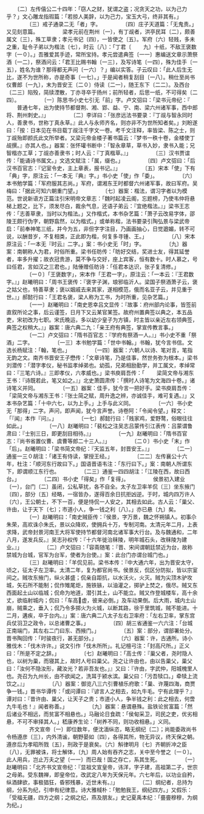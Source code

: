 <!-- { "loadSidebar": true } -->
　　〔二〕左传僖公二十四年：「窃人之财，犹谓之盗；况贪天之功，以为己力乎？」文心雕龙指瑕篇：「若掠人美辞，以为己力，宝玉大弓，终非其有。」
　　
　　〔三〕戒子通录二无「者」字。
　　
　　〔四〕庄子天道篇：「无鬼责。」又见刻意篇。
　　
　　梁孝元前在荆州〔一〕，有丁觇者，洪亭民耳〔二〕，颇善属文〔三〕，殊工草隶；孝元书记〔四〕，一皆使之〔五〕。军府〔六〕轻贱，多未之重，耻令子弟以为楷法〔七〕，时云〔八〕：「丁君〔
　　九〕十纸，不敌王褒数字〔一０〕。」吾雅爱其手迹，常所宝持。孝元尝遣典签〔一一〕惠编送文章示萧祭酒〔一二〕，祭酒问云：「君王比赐书翰〔一三〕，及写诗笔〔一四〕，殊为佳手〔一五〕，姓名为谁？那得都无声问〔一六〕？」编以实答。子云叹曰：「此人后生无比，遂不为世所称，亦是奇事〔一七〕。」于是闻者稍复刮目〔一八〕。稍仕至尚书仪曹郎〔一九〕，末为晋安王〔二０〕侍读〔二一〕，随王东下〔二二〕。及西台〔二三〕陷殁，简牍湮散，丁亦寻卒于扬州；前所轻者，后思一纸，不可得矣〔二四〕。
　　
　　〔一〕陈思书小史七引无「前」字。卢文弨曰：「梁书元帝纪：『
　　普通七年，出为使持节都督荆、湘、郢、益、宁、南、梁六州诸军事，西中郎将、荆州刺史。』」
　　
　　〔二〕李详曰：「张彦远法书要录：『丁觇与智永同时人，善隶书，世称丁真永草。』此人与永师齐名，则亦非不为世所知者矣。」刘盼遂曰：「按：日本见在书目载丁觇注千字文一卷。考千文注释，率皆梁、陈之士，则丁觇殆即颜氏此文所举者。又梁元帝金楼子著书篇云：『梦书一秩十卷，金楼使丁觇撰。』亦其人也。」器案：张怀瓘书断中：「智永章草，草书入妙，隶书入能；兄智楷亦工草；丁觇亦善隶书；时人云：『丁真楷草。』」
　　
　　〔三〕汉书贾谊传：「能诵诗书属文。」文选文赋注：「属，缀也。」
　　
　　〔四〕卢文弨曰：「后汉书百官志：『记室令史，主上章表，报书记。』」
　　
　　〔五〕宋本「使」下有「典」字，原注云：「一本无『典』字。」书小史「使」作「委」。
　　
　　〔六〕本书勉学篇：「军府服其志尚。」军府，谓湘东王时都督六州诸军事，故曰军府。吴梅曰：「据此可知六朝重门望。」
　　
　　〔七〕器案：楷法，谓习字者以为模范。世说新语方正篇注引宋明帝文章志：「魏时起凌云阁，忘题榜，乃使韦仲将悬梯上题之，比下，须发尽白，裁余气息，还语子弟云：『宜绝楷法。』」梁书王志传：「志善草隶，当时以为楷法。」又作楷式，本书杂艺篇：「萧子云改易字体，邵陵王颇行伪字，朝野翕然，以为楷式。」或单称楷，法书要录引陶弘景与梁武帝启：「前奉神笔三纸，并今为五，非但字字注目，乃画画抽心，日觉遒媚，转不可说，以酬昔岁，不复相类，正此即为楷，何复多寻锺、王。」
　　
　　〔八〕宋本原注云：「一本无『时云』二字。」案：书小史无「时」字。
　　
　　〔九〕器案：南朝称人为君，时俗所重。梁书任昉传：「昉好交结，奖进士友，得其延誉者，率多升擢；故衣冠贵游，莫不争与交好，座上宾客，恒有数十。时人慕之，号曰任君，言如汉之三君也。」陆倕赠任昉诗：「任君本达识，张子复清修。」
　　
　　〔一０〕「王褒数字」，宋本作「王君一字」，原注云：「一本云：『王君数字。』」赵曦明曰：「周书王褒传：『褒字子渊，琅邪临沂人。梁国子祭酒萧子云，褒之姑父也，特善草隶；褒以姻戚去来其家，遂相模范，俄而名亚子云，并见重于世。』」郝懿行曰：「王君名褒，梁人称为工书，为时所重，见杂艺篇。」
　　
　　〔一一〕赵曦明曰：「南史恩幸吕文显传：『故事：府州部内论事，皆签前直叙所论之事，后云谨签，日月下又云某官某签。故府州置典签以典之，本五品吏，宋初改为七职。宋氏晚运，多以幼少皇子为方镇，时主皆以亲近左右领典签，典签之权稍大。』」器案：唐六典二九：「亲王府有典签，掌宣传教言事。」
　　
　　〔一二〕卢文弨曰：「隋书百官志：『学府有祭酒一人。』」书小史不重「祭酒」二字。
　　
　　〔一三〕本书勉学篇：「世中书翰。」书翰，犹今言书信。文选长杨赋注：「翰，笔也。」
　　
　　〔一四〕器案：六朝人以诗、笔对言，笔指无韵之文。南齐书晋安王子懋传：「文章诗笔，乃是佳事，然世务弥为根本。」梁书刘潜传：「潜字孝仪，秘书监孝绰弟也。幼孤，兄弟相励勤学，并工属文，孝绰常曰：『三笔六诗。』三即孝仪，六孝威也。」梁书庾肩吾传：「
　　梁简文帝与湘东王书：『诗既若此，笔又如之。』」北史萧圆肃传：「撰时人诗笔为文海四十卷。」诸诗笔义并同。
　　
　　〔一五〕器案：佳手，犹今言一把好手。梁书庾肩吾传：「梁简文帝与湘东王书：『张士简之赋，周升逸之辨，亦诚佳手，难可复遇。』」又本书杂艺篇：「十中六七，以为上手。」上手与此义同。
　　
　　〔一六〕书小史无「那得」二字。声问，即声闻，犹今言声誉。诗卷阿：「令闻令望。」释文：「『闻』本作『问』。」
　　
　　〔一七〕郝懿行曰：「贱家鸡，爱野鹜，俗眼往往如此。」
　　
　　〔一八〕赵曦明曰：「裴松之注吴志吕蒙传引江表传：吕蒙谓鲁肃曰：『士别三日，即更刮目相待。』」
　　
　　〔一九〕赵曦明曰：「隋书百官志：『尚书省置仪曹、虞曹等郎二十三人。』」
　　
　　〔二０〕书小史「末」作「后」。赵曦明曰：「梁书简文帝纪：『天监五年，封晋安王。』」
　　
　　〔二一〕通鉴一三０胡注：「诸王有侍读，掌授王经。」
　　
　　〔二二〕左传襄公十六年，杜注：「顺河东行故曰下。」国语晋语韦注：「东行曰下。」案：南朝人所谓东下，即谓顺江东行也。
　　
　　〔二三〕通鉴一四四胡注：「江陵在西，故曰西台。」
　　
　　〔二四〕书小史「得矣」作「复得」。
　　
　　侯景初入建业〔一〕，台门〔二〕虽闭，公私草扰，各不自全。太子左卫率羊侃〔三〕坐东掖门〔四〕，部分〔五〕经略，一宿皆办，遂得百余日抗拒凶逆。于时，城内四万许人〔六〕，王公朝士，不下一百，便是恃侃一人安之，其相去如此。古人云：「巢父、许由，让于天下〔七〕；市道小人，争一钱之利〔八〕。」亦已悬〔九〕矣。
　　
　　〔一〕赵曦明曰：「南史贼臣传：『侯景，字万景，魏之怀朔镇人。初事尒朱荣，高欢诛尒朱氏，景以众降欢，使拥兵十万，专制河南。太清元年二月，上表求降，武帝封景河南王大将军使持节都督河南北诸军事大行台。及与魏通和，二年八月，遂发兵反。』吴志孙权传：『十六年徙治秣陵，明年城石头，改秣陵为建业。』」
　　
　　〔二〕卢文弨曰：「容斋随笔：『晋、宋间谓朝廷禁近为台，故称禁城为台城，官军为台军，使者为台使。』案：此台门亦谓台城门也。」
　　
　　〔三〕赵曦明曰：「羊侃见前。梁书本传：『中大通六年，出为晋安太守，顷之，征太子左卫率。太清二年，复为都官尚书。侯景反，侃区分防拟，皆以宗室间之。贼攻东掖门，纵火甚盛；侃亲自距抗，以水沃火，火灭。贼为尖顶木驴攻城，矢石所不能制；侃作雉尾炬，施铁镞，以油灌之，掷驴上焚之，俄尽。贼又东西面起土山以临城；侃命为地道，潜引其土，山不能立。贼又作登城楼车，高十余丈，欲临射城内；侃曰：「车高虚，彼来必倒。」及车动果倒。后大雨，城内土山崩，贼乘之，垂入；侃乃令多掷火为火城，以断其路，徐于里筑城，贼不能进。十二月，遘疾，卒于台内。』」案：唐六典二八太子左右卫率府：「左右卫率，掌东宫兵仗羽卫之政令，以总诸曹之事。」
　　
　　〔四〕胡三省通鉴一六六注：「台城正南端门，其左右二门曰东、西掖门。」
　　
　　〔五〕案：部分，谓部署处分。晋书陶回传：「时骏夜行，甚无部分。」
　　
　　〔六〕器案：许，古通所。诗小雅伐木：「伐木许许。」说文引作「伐木所所」。礼记檀弓注：「封高尺所。」正义曰：「所是不定之辞。」
　　
　　〔七〕赵曦明曰：「高士传：『巢父者，尧时隐人也，以树为巢，而寝其上，故时人号曰巢父。尧之让许由也，由以告巢父，巢父曰：「汝何不隐汝形，藏汝光？若非吾友也。」』又曰：『许由，字武仲，阳城槐里人也。尧召为九州长，由不欲闻之，洗耳于颍水滨。巢父曰：「污吾犊口。」牵犊上流饮之。』」
　　
　　〔八〕器案：御览八三六引曹植乐府歌：「巢、许蔑四海，商贾争一钱。」晋书华谭传：「或问谭曰：『谚言人之相去，如九牛毛。宁有此理乎？』谭对曰：『昔许由、巢父，让天子之贵；市道小人，争半钱之利：此之相去，何啻九牛毛也！』闻者称善。」
　　
　　〔九〕器案：悬谓悬殊。盐铁论贫富篇：「然后诸业不相远，而贫富不相悬也。」马融论日食疏：「侯甸采卫，司民之吏，优劣相悬，不可不审择其人。」嵇康养生论：「树养不同，则功收相悬。」义同。
　　
　　齐文宣帝〔一〕即位数年，便沈湎纵恣，略无纲纪〔二〕；尚能委政尚书令杨遵彦〔三〕，内外清谧，朝野晏如〔四〕，各得其所，物无异议，终天保之朝。遵彦后为孝昭所戮〔五〕，刑政于是衰矣。〔六〕斛律明月〔七〕齐朝折冲之臣〔八〕，无罪被诛，将士解体，〔九〕周人始有吞齐之志，关中至今誉之〔一０〕。此人用兵，岂止万夫之望〔一一〕而已哉！国之存亡，系其生死。
　　
　　〔一〕赵曦明曰：「北齐书文宣帝纪：『显祖文宣皇帝，讳洋，字子建，高祖第二子，世宗之母弟。受东魏禅，即皇帝位，改武定八年为天保元年。六七年后，以功业自矜，纵酒肆欲，事极猖狂，昏邪残暴，近世未有。』」
　　
　　〔二〕纲纪者，总持为纲，分系为纪，引申有纪律意。诗大雅棫朴：「勉勉我王，纲纪四方。」又假乐：「受福无疆，四方之纲；之纲之纪，燕及朋友。」史记夏禹本纪：「亹亹穆穆，为纲为纪。」
　　
